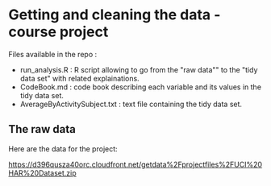 # Getting and cleaning the data - course project

Files available in the repo :

* run_analysis.R : R script allowing to go from the "raw data"" to the "tidy data set" with related explainations. 
* CodeBook.md : code book describing each variable and its values in the tidy data set.
* AverageByActivitySubject.txt : text file containing the tidy data set.

## The raw data

Here are the data for the project: 

https://d396qusza40orc.cloudfront.net/getdata%2Fprojectfiles%2FUCI%20HAR%20Dataset.zip 


